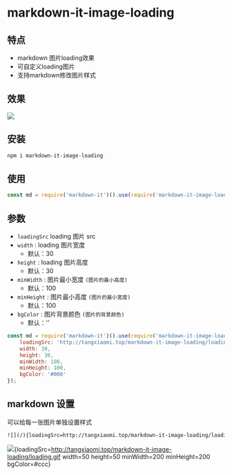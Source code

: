

# markdown-it-image-loading


## 特点

* markdown 图片loading效果
* 可自定义loading图片
* 支持markdown修改图片样式

## 效果

![](sss) 


## 安装

```bash
npm i markdown-it-image-loading
```

## 使用

```js
const md = require('markdown-it')().use(require('markdown-it-image-loading'));
```

## 参数

* `loadingSrc` loading 图片 src 
* `width` : loading 图片宽度
    - 默认：30
* `height` : loading 图片高度
    - 默认：30
* `minWidth` : 图片最小宽度 `(图片的最小高度)`
    - 默认：100  
* `minHeight` : 图片最小高度 `(图片的最小宽度)`
    - 默认：100 
* `bgColor` : 图片背景颜色 `(图片的背景颜色)`
    - 默认：''    




```js 
const md = require('markdown-it')().use(require('markdown-it-image-loading'), {
    loadingSrc: 'http://tangxiaomi.top/markdown-it-image-loading/loading.gif',
    width: 30,
    height: 30,
    minWidth: 100,
    minHeight: 100, 
    bgColor: '#000'
}); 
```

## markdown 设置

可以给每一张图片单独设置样式

```html
![](/){loadingSrc=http://tangxiaomi.top/markdown-it-image-loading/loading.gif width=50 height=50 minWidth=200 minHeight=200  bgColor=#ccc} 
```
![](/){loadingSrc=http://tangxiaomi.top/markdown-it-image-loading/loading.gif width=50 height=50 minWidth=200 minHeight=200  bgColor=#ccc} 